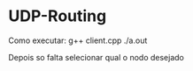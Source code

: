 # UDP-Routing

Como executar:
    g++ client.cpp
    ./a.out

Depois so falta selecionar qual o nodo desejado

